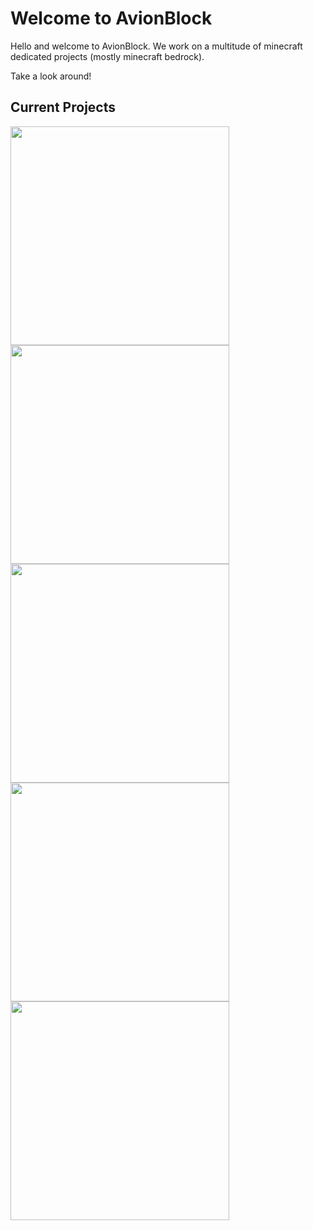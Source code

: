 # Welcome to AvionBlock
Hello and welcome to AvionBlock. We work on a multitude of minecraft dedicated projects (mostly minecraft bedrock).

Take a look around!

## Current Projects
<a align="center" href="https://github.com/AvionBlock/GeyserVoice">
  <img align="center" src="https://opengraph.githubassets.com/1/AvionBlock/GeyserVoice" width="350px"/>
</a>
<a align="center" href="https://github.com/AvionBlock/OpusSharp">
  <img align="center" src="https://opengraph.githubassets.com/1/AvionBlock/OpusSharp" width="350px"/>
</a>
<a align="center" href="https://github.com/AvionBlock/SharpVE">
  <img align="center" src="https://opengraph.githubassets.com/1/AvionBlock/SharpVE" width="350px"/>
</a>
<a align="center" href="https://github.com/AvionBlock/VoiceCraft-Addon">
  <img align="center" src="https://opengraph.githubassets.com/1/AvionBlock/VoiceCraft-Addon" width="350px"/>
</a>
<a align="center" href="https://github.com/AvionBlock/SpeexDSPSharp">
  <img align="center" src="https://opengraph.githubassets.com/1/AvionBlock/SpeexDSPSharp" width="350px"/>
</a>